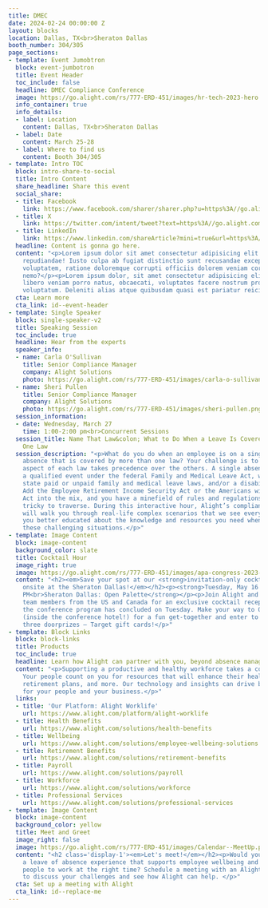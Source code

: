 ```yaml
---
title: DMEC
date: 2024-02-24 00:00:00 Z
layout: blocks
location: Dallas, TX<br>Sheraton Dallas
booth_number: 304/305
page_sections:
- template: Event Jumobtron
  block: event-jumbotron
  title: Event Header
  toc_include: false
  headline: DMEC Compliance Conference
  image: https://go.alight.com/rs/777-ERD-451/images/hr-tech-2023-hero.jpg
  info_container: true
  info_details:
  - label: Location
    content: Dallas, TX<br>Sheraton Dallas
  - label: Date
    content: March 25-28
  - label: Where to find us
    content: Booth 304/305
- template: Intro TOC
  block: intro-share-to-social
  title: Intro Content
  share_headline: Share this event
  social_share:
  - title: Facebook
    link: https://www.facebook.com/sharer/sharer.php?u=https%3A//go.alight.com/DMEC-Compliance-Conference-2024
  - title: X
    link: https://twitter.com/intent/tweet?text=https%3A//go.alight.com/DMEC-Compliance-Conference-2024
  - title: LinkedIn
    link: https://www.linkedin.com/shareArticle?mini=true&url=https%3A//go.alight.com/DMEC-Compliance-Conference-2024
  headline: Content is gonna go here.
  content: "<p>Lorem ipsum dolor sit amet consectetur adipisicing elit. Vel, tenetur
    repudiandae! Iusto culpa ab fugiat distinctio sunt recusandae excepturi soluta
    voluptatem, ratione doloremque corrupti officiis dolorem veniam corporis error
    nemo?</p><p>Lorem ipsum dolor, sit amet consectetur adipisicing elit. Odio dolor
    libero veniam porro natus, obcaecati, voluptates facere nostrum provident iste
    voluptatum. Deleniti alias atque quibusdam quasi est pariatur reiciendis vel.</p>"
  cta: Learn more
  cta_link: id--event-header
- template: Single Speaker
  block: single-speaker-v2
  title: Speaking Session
  toc_include: true
  headline: Hear from the experts
  speaker_info:
  - name: Carla O'Sullivan
    title: Senior Compliance Manager
    company: Alight Solutions
    photo: https://go.alight.com/rs/777-ERD-451/images/carla-o-sullivan.png?version=0
  - name: Sheri Pullen
    title: Senior Compliance Manager
    company: Alight Solutions
    photo: https://go.alight.com/rs/777-ERD-451/images/sheri-pullen.png?version=0
  session_information:
  - date: Wednesday, March 27
    time: 1:00-2:00 pm<br>Concurrent Sessions
  session_title: Name That Law&colon; What to Do When a Leave Is Covered By More Than
    One Law
  session_description: "<p>What do you do when an employee is on a single leave of
    absence that is covered by more than one law? Your challenge is to determine which
    aspect of each law takes precedence over the others. A single absence could be
    a qualified event under the federal Family and Medical Leave Act, workers’ compensation,
    state paid or unpaid family and medical leave laws, and/or a disability program.
    Add the Employee Retirement Income Security Act or the Americans with Disabilities
    Act into the mix, and you have a minefield of rules and regulations that may be
    tricky to traverse. During this interactive hour, Alight’s compliance experts
    will walk you through real-life complex scenarios that we see every day — leaving
    you better educated about the knowledge and resources you need when you come across
    these challenging situations.</p>"
- template: Image Content
  block: image-content
  background_color: slate
  title: Cocktail Hour
  image_right: true
  image: https://go.alight.com/rs/777-ERD-451/images/apa-congress-2023-workday-party.jpg
  content: "<h2><em>Save your spot at our <strong>invitation-only cocktail party</strong>
    onsite at the Sheraton Dallas!</em></h2><p><strong>Tuesday, May 16 | 5:00-7:00
    PM<br>Sheraton Dallas: Open Palette</strong></p><p>Join Alight and MDGuidelines
    team members from the US and Canada for an exclusive cocktail reception after
    the conference program has concluded on Tuesday. Make your way to Open Palette
    (inside the conference hotel!) for a fun get-together and enter to win one of
    three doorprizes – Target gift cards!</p>"
- template: Block Links
  block: block-links
  title: Products
  toc_include: true
  headline: Learn how Alight can partner with you, beyond absence management
  content: "<p>Supporting a productive and healthy workforce takes a coordinated effort.
    Your people count on you for resources that will enhance their health, wealth,
    retirement plans, and more. Our technology and insights can drive better outcomes
    for your people and your business.</p>"
  links:
  - title: 'Our Platform: Alight Worklife'
    url: https://www.alight.com/platform/alight-worklife
  - title: Health Benefits
    url: https://www.alight.com/solutions/health-benefits
  - title: Wellbeing
    url: https://www.alight.com/solutions/employee-wellbeing-solutions
  - title: Retirement Benefits
    url: https://www.alight.com/solutions/retirement-benefits
  - title: Payroll
    url: https://www.alight.com/solutions/payroll
  - title: Workforce
    url: https://www.alight.com/solutions/workforce
  - title: Professional Services
    url: https://www.alight.com/solutions/professional-services
- template: Image Content
  block: image-content
  background_color: yellow
  title: Meet and Greet
  image_right: false
  image: https://go.alight.com/rs/777-ERD-451/images/Calendar--MeetUp.png?version=0
  content: "<h2 class='display-1'><em>Let's meet!</em></h2><p>Would you like to deliver
    a leave of absence experience that supports employee wellbeing and returns your
    people to work at the right time? Schedule a meeting with an Alight leaves expert
    to discuss your challenges and see how Alight can help. </p>"
  cta: Set up a meeting with Alight
  cta_link: id--replace-me
---
```


